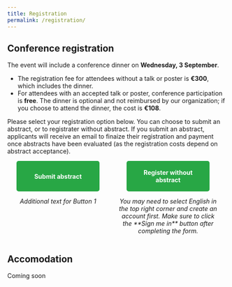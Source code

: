 ```yaml
---
title: Registration
permalink: /registration/
---
```


## Conference registration
The event will include a conference dinner on **Wednesday, 3 September**.
* The registration fee for attendees without a talk or poster is **€300**, which includes the dinner.
* For attendees with an accepted talk or poster, conference participation is **free**. The dinner is optional and not reimbursed by our organization; if you choose to attend the dinner, the cost is **€108**.


Please select your registration option below.
You can choose to submit an abstract, or to registrater without abstract.
If you submit an abstract, applicants will receive an email to finaize their registration and payment once abstracts have been evaluated (as the registration costs depend on abstract acceptance).


<!-- <div style="text-align: center; margin: 20px 0;">
    <a href="https://icts.kuleuven.be/apps/onebutton/profile/814359" style="
        display: inline-block;
        padding: 10px 20px;
        background-color: #28a745;
        color: white;
        text-decoration: none;
        border-radius: 5px;
        font-size: 16px;
        margin-right: 20px;">
        Submit abstract
    </a>

    <span style="font-size: 18px; vertical-align: middle;">or</span>

    <a href="https://icts.kuleuven.be/apps/onebutton/profile/814359" style="
        display: inline-block;
        padding: 10px 20px;
        background-color: #007BFF;
        color: white;
        text-decoration: none;
        border-radius: 5px;
        font-size: 16px;
        margin-left: 20px;">
        Register without abstract (€300)
    </a>
</div> -->

<div style="display: flex; flex-direction: row; align-items: flex-start; justify-content: space-between;">
  <div style="margin-right: 20px; width: 300px; 
  display: flex; flex-direction: column; 
  text-align: center; align-items: center; justify-content: center">
    <a href="https://nestconf25.github.io/register-with-abstract" class="button" style="display: flex; justify-content: center; align-items: center; 
    width: 150px; 
    height: 50px;
    padding: 10px 20px; 
    background-color: #28a745; 
    color: white; 
    border-radius: 5px; font-weight: bold;
    text-decoration: none; ">
    Submit abstract
    </a>
    <p><em>Additional text for Button 1</em></p>
  </div>
  <div style="margin-right: 20px; width: 300px; 
  display: flex; flex-direction: column; 
  text-align: center; align-items: center; justify-content: center">
    <a href="https://nestconf25.github.io/register-without-abstract" class="button" style="display: flex; justify-content: center; align-items: center; 
    width: 150px; 
    height: 50px;
    padding: 10px 20px; 
    background-color: #28a745; 
    border-radius: 5px; font-weight: bold;
    color: white; text-decoration: none; ">
    Register without abstract
    </a>
    <p><em>You may need to select English in the top right corner and create an account first. Make sure to click the **Sign me in** button after completing the form.</em></p>
  </div>
</div>


## Accomodation 
Coming soon
